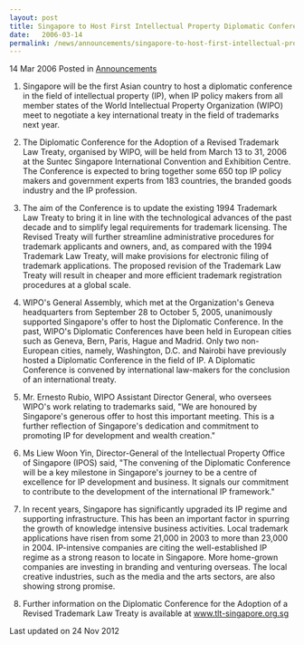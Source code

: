 ```yaml
---
layout: post
title: Singapore to Host First Intellectual Property Diplomatic Conference in Asia
date:   2006-03-14
permalink: /news/announcements/singapore-to-host-first-intellectual-property-diplomatic-conference-in-asia
---
```



14 Mar 2006 Posted in [Announcements](/news/announcements)


1. Singapore will be the first Asian country to host a diplomatic conference in the field of intellectual property (IP), when IP policy makers from all member states of the World Intellectual Property Organization (WIPO) meet to negotiate a key international treaty in the field of trademarks next year.
 
2. The Diplomatic Conference for the Adoption of a Revised Trademark Law Treaty, organised by WIPO, will be held from March 13 to 31, 2006 at the Suntec Singapore International Convention and Exhibition Centre. The Conference is expected to bring together some 650 top IP policy makers and government experts from 183 countries, the branded goods industry and the IP profession.
 
3. The aim of the Conference is to update the existing 1994 Trademark Law Treaty to bring it in line with the technological advances of the past decade and to simplify legal requirements for trademark licensing. The Revised Treaty will further streamline administrative procedures for trademark applicants and owners, and, as compared with the 1994 Trademark Law Treaty, will make provisions for electronic filing of trademark applications. The proposed revision of the Trademark Law Treaty will result in cheaper and more efficient trademark registration procedures at a global scale.
 
4. WIPO's General Assembly, which met at the Organization's Geneva headquarters from September 28 to October 5, 2005, unanimously supported Singapore's offer to host the Diplomatic Conference. In the past, WIPO's Diplomatic Conferences have been held in European cities such as Geneva, Bern, Paris, Hague and Madrid. Only two non-European cities, namely, Washington, D.C. and Nairobi have previously hosted a Diplomatic Conference in the field of IP. A Diplomatic Conference is convened by international law-makers for the conclusion of an international treaty.
 
5. Mr. Ernesto Rubio, WIPO Assistant Director General, who oversees WIPO's work relating to trademarks said, "We are honoured by Singapore's generous offer to host this important meeting. This is a further reflection of Singapore's dedication and commitment to promoting IP for development and wealth creation."
 
6. Ms Liew Woon Yin, Director-General of the Intellectual Property Office of Singapore (IPOS) said, "The convening of the Diplomatic Conference will be a key milestone in Singapore's journey to be a centre of excellence for IP development and business. It signals our commitment to contribute to the development of the international IP framework."
 
7. In recent years, Singapore has significantly upgraded its IP regime and supporting infrastructure. This has been an important factor in spurring the growth of knowledge intensive business activities. Local trademark applications have risen from some 21,000 in 2003 to more than 23,000 in 2004. IP-intensive companies are citing the well-established IP regime as a strong reason to locate in Singapore. More home-grown companies are investing in branding and venturing overseas. The local creative industries, such as the media and the arts sectors, are also showing strong promise.

8. Further information on the Diplomatic Conference for the Adoption of a Revised Trademark Law Treaty is available at www.tlt-singapore.org.sg

<p class="right-side-updated">Last updated on 24 Nov 2012</p> 
